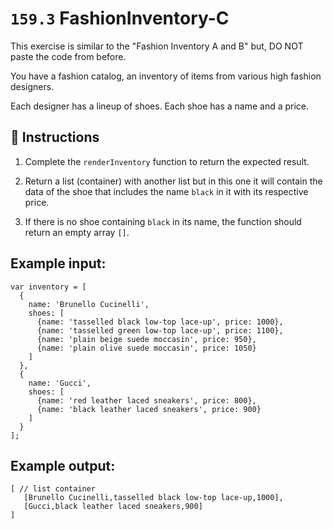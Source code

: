 # `159.3` FashionInventory-C

This exercise is similar to the  "Fashion Inventory A and B" but, DO NOT paste the code from before.

You have a fashion catalog, an inventory of items from various high fashion designers. 

Each designer has a lineup of shoes. Each shoe has a name and a price.

## 📝 Instructions

1. Complete the `renderInventory` function to return the expected result.

2. Return a list (container) with another list but in this one it will contain the data of the shoe that includes the name `black` in it with its respective price.

3. If there is no shoe containing `black` in its name, the function should return an empty array `[]`.

## Example input: 

```JS
var inventory = [
  {
    name: 'Brunello Cucinelli',
    shoes: [
      {name: 'tasselled black low-top lace-up', price: 1000},
      {name: 'tasselled green low-top lace-up', price: 1100},
      {name: 'plain beige suede moccasin', price: 950},
      {name: 'plain olive suede moccasin', price: 1050}
    ]
  },
  {
    name: 'Gucci',
    shoes: [
      {name: 'red leather laced sneakers', price: 800},
      {name: 'black leather laced sneakers', price: 900}
    ]
  }
];
```
[comment]: < Now, you have to find all the shoes with `black` in the name. Your function should filter these shoes and return them in a flat list, similar to part A.>

 ## Example output:
 
```Js
[ // list container
   [Brunello Cucinelli,tasselled black low-top lace-up,1000],
   [Gucci,black leather laced sneakers,900]
]
```

